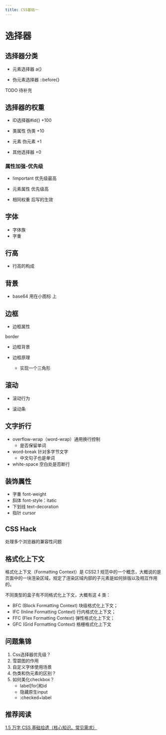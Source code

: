 ```yaml
---
title: CSS基础一
---
```


# 选择器

## 选择器分类

- 元素选择器 a{}

- 伪元素选择器 ::before{}

TODO 待补充

## 选择器的权重

- ID选择器#id{} +100

- 类属性 伪类 +10

- 元素 伪元素 +1

- 其他选择器 +0

### 属性加强-优先级

- !important 优先级最高

- 元素属性 优先级高

- 相同权重 后写的生效

## 字体

- 字体族
- 字重

## 行高

- 行高的构成

## 背景

- base64 用在小图标 上

## 边框

- 边框属性

border

- 边框背景

- 边框原理
    - 实现一个三角形

## 滚动

- 滚动行为

- 滚动条

## 文字折行

- overflow-wrap（word-wrap）通用换行控制
    - 是否保留单词
- word-break 针对多字节文字
    - 中文句子也是单词
- white-space 空白处是否断行

## 装饰属性

- 字重 font-weight
- 斜体 font-style：itatic
- 下划线 text-decoration
- 指针 cursor

## CSS Hack

处理多个浏览器的兼容性问题

## 格式化上下文

格式化上下文（Formatting Context）是 CSS2.1 规范中的一个概念，大概说的是页面中的一块渲染区域，规定了渲染区域内部的子元素是如何排版以及相互作用的。

不同类型的盒子有不同格式化上下文，大概有这 4 类：

- BFC (Block Formatting Context) 块级格式化上下文；
- IFC (Inline Formatting Context) 行内格式化上下文；
- FFC (Flex Formatting Context) 弹性格式化上下文；
- GFC (Grid Formatting Context) 格栅格式化上下文

## 问题集锦

1. Css选择器优先级？
2. 雪碧图的作用
3. 自定义字体使用场景
4. 伪类和伪元素的区别？
5. 如何美化checkbox？
    - label[for]和id
    - 隐藏原生input
    - :checked+label

## 推荐阅读

[1.5 万字 CSS 基础拾遗（核心知识、常见需求）](https://juejin.cn/post/6941206439624966152)